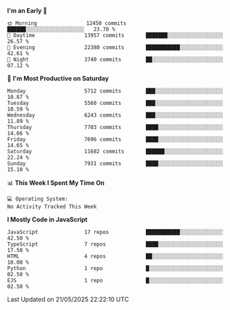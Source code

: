 <!--START_SECTION:waka-->
**I'm an Early 🐤** 

```text
🌞 Morning                12450 commits       ██████░░░░░░░░░░░░░░░░░░░   23.70 % 
🌆 Daytime                13957 commits       ███████░░░░░░░░░░░░░░░░░░   26.57 % 
🌃 Evening                22380 commits       ███████████░░░░░░░░░░░░░░   42.61 % 
🌙 Night                  3740 commits        ██░░░░░░░░░░░░░░░░░░░░░░░   07.12 % 
```
📅 **I'm Most Productive on Saturday** 

```text
Monday                   5712 commits        ███░░░░░░░░░░░░░░░░░░░░░░   10.87 % 
Tuesday                  5560 commits        ███░░░░░░░░░░░░░░░░░░░░░░   10.59 % 
Wednesday                6243 commits        ███░░░░░░░░░░░░░░░░░░░░░░   11.89 % 
Thursday                 7703 commits        ████░░░░░░░░░░░░░░░░░░░░░   14.66 % 
Friday                   7696 commits        ████░░░░░░░░░░░░░░░░░░░░░   14.65 % 
Saturday                 11682 commits       ██████░░░░░░░░░░░░░░░░░░░   22.24 % 
Sunday                   7931 commits        ████░░░░░░░░░░░░░░░░░░░░░   15.10 % 
```


📊 **This Week I Spent My Time On** 

```text
💻 Operating System: 
No Activity Tracked This Week
```

**I Mostly Code in JavaScript** 

```text
JavaScript               17 repos            ███████████░░░░░░░░░░░░░░   42.50 % 
TypeScript               7 repos             ████░░░░░░░░░░░░░░░░░░░░░   17.50 % 
HTML                     4 repos             ██░░░░░░░░░░░░░░░░░░░░░░░   10.00 % 
Python                   1 repo              █░░░░░░░░░░░░░░░░░░░░░░░░   02.50 % 
EJS                      1 repo              █░░░░░░░░░░░░░░░░░░░░░░░░   02.50 % 
```




 Last Updated on 21/05/2025 22:22:10 UTC
<!--END_SECTION:waka-->

<!--
**likaiqiang/likaiqiang** is a ✨ _special_ ✨ repository because its `README.md` (this file) appears on your GitHub profile.

Here are some ideas to get you started:

- 🔭 I’m currently working on ...
- 🌱 I’m currently learning ...
- 👯 I’m looking to collaborate on ...
- 🤔 I’m looking for help with ...
- 💬 Ask me about ...
- 📫 How to reach me: ...
- 😄 Pronouns: ...
- ⚡ Fun fact: ...
-->
